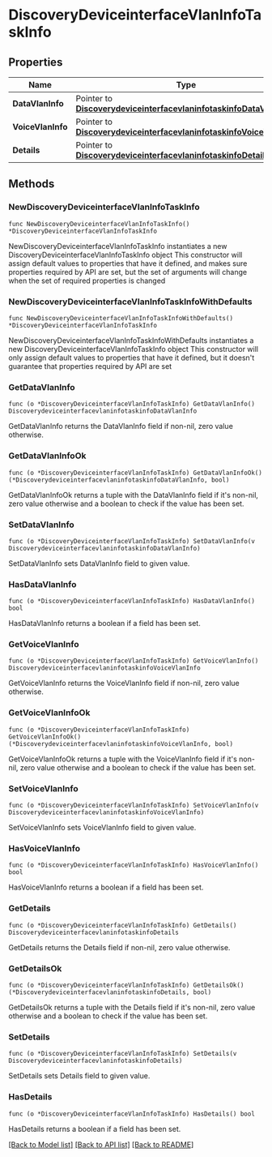 # DiscoveryDeviceinterfaceVlanInfoTaskInfo

## Properties

Name | Type | Description | Notes
------------ | ------------- | ------------- | -------------
**DataVlanInfo** | Pointer to [**DiscoverydeviceinterfacevlaninfotaskinfoDataVlanInfo**](DiscoverydeviceinterfacevlaninfotaskinfoDataVlanInfo.md) |  | [optional] 
**VoiceVlanInfo** | Pointer to [**DiscoverydeviceinterfacevlaninfotaskinfoVoiceVlanInfo**](DiscoverydeviceinterfacevlaninfotaskinfoVoiceVlanInfo.md) |  | [optional] 
**Details** | Pointer to [**DiscoverydeviceinterfacevlaninfotaskinfoDetails**](DiscoverydeviceinterfacevlaninfotaskinfoDetails.md) |  | [optional] 

## Methods

### NewDiscoveryDeviceinterfaceVlanInfoTaskInfo

`func NewDiscoveryDeviceinterfaceVlanInfoTaskInfo() *DiscoveryDeviceinterfaceVlanInfoTaskInfo`

NewDiscoveryDeviceinterfaceVlanInfoTaskInfo instantiates a new DiscoveryDeviceinterfaceVlanInfoTaskInfo object
This constructor will assign default values to properties that have it defined,
and makes sure properties required by API are set, but the set of arguments
will change when the set of required properties is changed

### NewDiscoveryDeviceinterfaceVlanInfoTaskInfoWithDefaults

`func NewDiscoveryDeviceinterfaceVlanInfoTaskInfoWithDefaults() *DiscoveryDeviceinterfaceVlanInfoTaskInfo`

NewDiscoveryDeviceinterfaceVlanInfoTaskInfoWithDefaults instantiates a new DiscoveryDeviceinterfaceVlanInfoTaskInfo object
This constructor will only assign default values to properties that have it defined,
but it doesn't guarantee that properties required by API are set

### GetDataVlanInfo

`func (o *DiscoveryDeviceinterfaceVlanInfoTaskInfo) GetDataVlanInfo() DiscoverydeviceinterfacevlaninfotaskinfoDataVlanInfo`

GetDataVlanInfo returns the DataVlanInfo field if non-nil, zero value otherwise.

### GetDataVlanInfoOk

`func (o *DiscoveryDeviceinterfaceVlanInfoTaskInfo) GetDataVlanInfoOk() (*DiscoverydeviceinterfacevlaninfotaskinfoDataVlanInfo, bool)`

GetDataVlanInfoOk returns a tuple with the DataVlanInfo field if it's non-nil, zero value otherwise
and a boolean to check if the value has been set.

### SetDataVlanInfo

`func (o *DiscoveryDeviceinterfaceVlanInfoTaskInfo) SetDataVlanInfo(v DiscoverydeviceinterfacevlaninfotaskinfoDataVlanInfo)`

SetDataVlanInfo sets DataVlanInfo field to given value.

### HasDataVlanInfo

`func (o *DiscoveryDeviceinterfaceVlanInfoTaskInfo) HasDataVlanInfo() bool`

HasDataVlanInfo returns a boolean if a field has been set.

### GetVoiceVlanInfo

`func (o *DiscoveryDeviceinterfaceVlanInfoTaskInfo) GetVoiceVlanInfo() DiscoverydeviceinterfacevlaninfotaskinfoVoiceVlanInfo`

GetVoiceVlanInfo returns the VoiceVlanInfo field if non-nil, zero value otherwise.

### GetVoiceVlanInfoOk

`func (o *DiscoveryDeviceinterfaceVlanInfoTaskInfo) GetVoiceVlanInfoOk() (*DiscoverydeviceinterfacevlaninfotaskinfoVoiceVlanInfo, bool)`

GetVoiceVlanInfoOk returns a tuple with the VoiceVlanInfo field if it's non-nil, zero value otherwise
and a boolean to check if the value has been set.

### SetVoiceVlanInfo

`func (o *DiscoveryDeviceinterfaceVlanInfoTaskInfo) SetVoiceVlanInfo(v DiscoverydeviceinterfacevlaninfotaskinfoVoiceVlanInfo)`

SetVoiceVlanInfo sets VoiceVlanInfo field to given value.

### HasVoiceVlanInfo

`func (o *DiscoveryDeviceinterfaceVlanInfoTaskInfo) HasVoiceVlanInfo() bool`

HasVoiceVlanInfo returns a boolean if a field has been set.

### GetDetails

`func (o *DiscoveryDeviceinterfaceVlanInfoTaskInfo) GetDetails() DiscoverydeviceinterfacevlaninfotaskinfoDetails`

GetDetails returns the Details field if non-nil, zero value otherwise.

### GetDetailsOk

`func (o *DiscoveryDeviceinterfaceVlanInfoTaskInfo) GetDetailsOk() (*DiscoverydeviceinterfacevlaninfotaskinfoDetails, bool)`

GetDetailsOk returns a tuple with the Details field if it's non-nil, zero value otherwise
and a boolean to check if the value has been set.

### SetDetails

`func (o *DiscoveryDeviceinterfaceVlanInfoTaskInfo) SetDetails(v DiscoverydeviceinterfacevlaninfotaskinfoDetails)`

SetDetails sets Details field to given value.

### HasDetails

`func (o *DiscoveryDeviceinterfaceVlanInfoTaskInfo) HasDetails() bool`

HasDetails returns a boolean if a field has been set.


[[Back to Model list]](../README.md#documentation-for-models) [[Back to API list]](../README.md#documentation-for-api-endpoints) [[Back to README]](../README.md)


